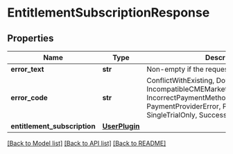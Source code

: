 # EntitlementSubscriptionResponse

## Properties
Name | Type | Description | Notes
------------ | ------------- | ------------- | -------------
**error_text** | **str** | Non-empty if the request failed | [optional] 
**error_code** | **str** | ConflictWithExisting, DowngradeNotAllowed, IncompatibleCMEMarketDataSubscriptionPlans, IncorrectPaymentMethod, InsufficientFunds, PaymentProviderError, PlanDiscontinued, SingleTrialOnly, Success, UnknownError | [optional] 
**entitlement_subscription** | [**UserPlugin**](UserPlugin.md) |  | [optional] 

[[Back to Model list]](../README.md#documentation-for-models) [[Back to API list]](../README.md#documentation-for-api-endpoints) [[Back to README]](../README.md)

